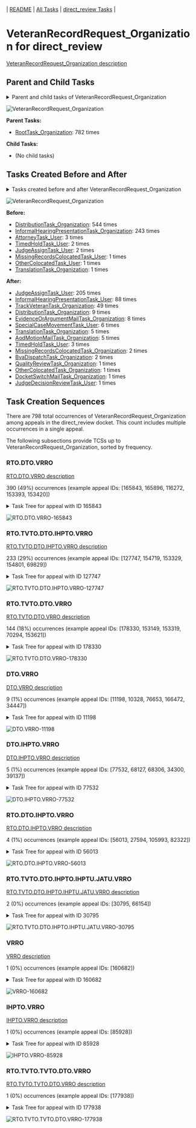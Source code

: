 <!-- DO NOT EDIT THIS FILE.  This file is autogenerated. -->
| [README](../README.md) | [All Tasks](../alltasks.md) | [direct_review Tasks](tasklist.md) |

# VeteranRecordRequest_Organization for direct_review

[VeteranRecordRequest_Organization description](../descr/VeteranRecordRequest_Organization.md)

## Parent and Child Tasks

<details><summary markdown='span'>Parent and child tasks of VeteranRecordRequest_Organization
</summary>

```
digraph G {
rankdir=LR;
node [shape=box]
"RootTask_Organization" -> "VeteranRecordRequest_Organization" [label=782]
}
```
</details>

![VeteranRecordRequest_Organization](dot/VeteranRecordRequest_Organization-parentchild.dot.png)

**Parent Tasks:**

   * [RootTask_Organization](RootTask_Organization.md): 782 times

**Child Tasks:**

   * (No child tasks)

## Tasks Created Before and After

<details><summary markdown='span'>Tasks created before and after VeteranRecordRequest_Organization</summary>

```
digraph G {
rankdir=LR;

"VeteranRecordRequest_Organization" -> "JudgeAssignTask_User" [label=205]
"VeteranRecordRequest_Organization" -> "InformalHearingPresentationTask_User" [label=88]
"VeteranRecordRequest_Organization" -> "TrackVeteranTask_Organization" [label=49]
"VeteranRecordRequest_Organization" -> "DistributionTask_Organization" [label=9]
"VeteranRecordRequest_Organization" -> "EvidenceOrArgumentMailTask_Organization" [label=8]
"VeteranRecordRequest_Organization" -> "SpecialCaseMovementTask_User" [label=6]
"VeteranRecordRequest_Organization" -> "TranslationTask_Organization" [label=5]
"VeteranRecordRequest_Organization" -> "AodMotionMailTask_Organization" [label=5]
"VeteranRecordRequest_Organization" -> "TimedHoldTask_User" [label=3]
"VeteranRecordRequest_Organization" -> "MissingRecordsColocatedTask_Organization" [label=2]
"VeteranRecordRequest_Organization" -> "BvaDispatchTask_Organization" [label=2]
"VeteranRecordRequest_Organization" -> "QualityReviewTask_Organization" [label=1]
"VeteranRecordRequest_Organization" -> "OtherColocatedTask_Organization" [label=1]
"VeteranRecordRequest_Organization" -> "JudgeDecisionReviewTask_User" [label=1]
"VeteranRecordRequest_Organization" -> "DocketSwitchMailTask_Organization" [label=1]
"DistributionTask_Organization" -> "VeteranRecordRequest_Organization" [label=544]
"InformalHearingPresentationTask_Organization" -> "VeteranRecordRequest_Organization" [label=243]
"AttorneyTask_User" -> "VeteranRecordRequest_Organization" [label=3]
"TimedHoldTask_User" -> "VeteranRecordRequest_Organization" [label=2]
"JudgeAssignTask_User" -> "VeteranRecordRequest_Organization" [label=2]
"TranslationTask_Organization" -> "VeteranRecordRequest_Organization" [label=1]
"OtherColocatedTask_User" -> "VeteranRecordRequest_Organization" [label=1]
"MissingRecordsColocatedTask_User" -> "VeteranRecordRequest_Organization" [label=1]
}
```
</details>

![VeteranRecordRequest_Organization](dot/VeteranRecordRequest_Organization.dot.png)

**Before:**

   * [DistributionTask_Organization](DistributionTask_Organization.md): 544 times
   * [InformalHearingPresentationTask_Organization](InformalHearingPresentationTask_Organization.md): 243 times
   * [AttorneyTask_User](AttorneyTask_User.md): 3 times
   * [TimedHoldTask_User](TimedHoldTask_User.md): 2 times
   * [JudgeAssignTask_User](JudgeAssignTask_User.md): 2 times
   * [MissingRecordsColocatedTask_User](MissingRecordsColocatedTask_User.md): 1 times
   * [OtherColocatedTask_User](OtherColocatedTask_User.md): 1 times
   * [TranslationTask_Organization](TranslationTask_Organization.md): 1 times

**After:**

   * [JudgeAssignTask_User](JudgeAssignTask_User.md): 205 times
   * [InformalHearingPresentationTask_User](InformalHearingPresentationTask_User.md): 88 times
   * [TrackVeteranTask_Organization](TrackVeteranTask_Organization.md): 49 times
   * [DistributionTask_Organization](DistributionTask_Organization.md): 9 times
   * [EvidenceOrArgumentMailTask_Organization](EvidenceOrArgumentMailTask_Organization.md): 8 times
   * [SpecialCaseMovementTask_User](SpecialCaseMovementTask_User.md): 6 times
   * [TranslationTask_Organization](TranslationTask_Organization.md): 5 times
   * [AodMotionMailTask_Organization](AodMotionMailTask_Organization.md): 5 times
   * [TimedHoldTask_User](TimedHoldTask_User.md): 3 times
   * [MissingRecordsColocatedTask_Organization](MissingRecordsColocatedTask_Organization.md): 2 times
   * [BvaDispatchTask_Organization](BvaDispatchTask_Organization.md): 2 times
   * [QualityReviewTask_Organization](QualityReviewTask_Organization.md): 1 times
   * [OtherColocatedTask_Organization](OtherColocatedTask_Organization.md): 1 times
   * [DocketSwitchMailTask_Organization](DocketSwitchMailTask_Organization.md): 1 times
   * [JudgeDecisionReviewTask_User](JudgeDecisionReviewTask_User.md): 1 times

## Task Creation Sequences

There are 798 total occurrences of VeteranRecordRequest_Organization among appeals in the direct_review docket.  This count includes multiple occurrences in a single appeal.

The following subsections provide TCSs up to VeteranRecordRequest_Organization, sorted by frequency.

### RTO.DTO.VRRO

[RTO.DTO.VRRO description](../descr/RTO.DTO.VRRO.md)

390 (49%) occurrences (example appeal IDs: [165843, 165896, 116272, 153393, 153420])

<details><summary markdown='span'>Task Tree for appeal with ID 165843</summary>

```
@startuml
skinparam {
  ObjectBorderColor #555
  ObjectBorderThickness 0
  ObjectFontStyle bold
  ObjectFontSize 14
  ObjectAttributeFontColor #333
  ObjectAttributeFontSize 12
}
  object 0.RootTask #8dd3c7 {
Organization
}
  object 1.DistributionTask #ffffb3 {
Organization
}
  object 2.VeteranRecordRequest #ffed6f {
Organization  <back:white>    </back>
}
  object 3.JudgeAssignTask #ccebc5 {
User
}
0.RootTask -- 1.DistributionTask
0.RootTask -- 2.VeteranRecordRequest
0.RootTask -- 3.JudgeAssignTask
@enduml
```
</details>

![RTO.DTO.VRRO-165843](uml/RTO.DTO.VRRO-165843.png)

### RTO.TVTO.DTO.IHPTO.VRRO

[RTO.TVTO.DTO.IHPTO.VRRO description](../descr/RTO.TVTO.DTO.IHPTO.VRRO.md)

233 (29%) occurrences (example appeal IDs: [127747, 154719, 153329, 154801, 69829])

<details><summary markdown='span'>Task Tree for appeal with ID 127747</summary>

```
@startuml
skinparam {
  ObjectBorderColor #555
  ObjectBorderThickness 0
  ObjectFontStyle bold
  ObjectFontSize 14
  ObjectAttributeFontColor #333
  ObjectAttributeFontSize 12
}
  object 0.RootTask #8dd3c7 {
Organization
}
  object 1.TrackVeteranTask #bebada {
Organization
}
  object 2.DistributionTask #ffffb3 {
Organization
}
  object 3.InformalHearingPresentationTask #fdb462 {
Organization
}
  object 4.VeteranRecordRequest #ffed6f {
Organization  <back:white>    </back>
}
0.RootTask -- 1.TrackVeteranTask
0.RootTask -- 2.DistributionTask
2.DistributionTask -- 3.InformalHearingPresentationTask
0.RootTask -- 4.VeteranRecordRequest
@enduml
```
</details>

![RTO.TVTO.DTO.IHPTO.VRRO-127747](uml/RTO.TVTO.DTO.IHPTO.VRRO-127747.png)

### RTO.TVTO.DTO.VRRO

[RTO.TVTO.DTO.VRRO description](../descr/RTO.TVTO.DTO.VRRO.md)

144 (18%) occurrences (example appeal IDs: [178330, 153149, 153319, 70294, 153621])

<details><summary markdown='span'>Task Tree for appeal with ID 178330</summary>

```
@startuml
skinparam {
  ObjectBorderColor #555
  ObjectBorderThickness 0
  ObjectFontStyle bold
  ObjectFontSize 14
  ObjectAttributeFontColor #333
  ObjectAttributeFontSize 12
}
  object 0.RootTask #8dd3c7 {
Organization
}
  object 1.TrackVeteranTask #bebada {
Organization
}
  object 2.DistributionTask #ffffb3 {
Organization
}
  object 3.VeteranRecordRequest #ffed6f {
Organization  <back:white>    </back>
}
0.RootTask -- 1.TrackVeteranTask
0.RootTask -- 2.DistributionTask
0.RootTask -- 3.VeteranRecordRequest
@enduml
```
</details>

![RTO.TVTO.DTO.VRRO-178330](uml/RTO.TVTO.DTO.VRRO-178330.png)

### DTO.VRRO

[DTO.VRRO description](../descr/DTO.VRRO.md)

9 (1%) occurrences (example appeal IDs: [11198, 10328, 76653, 166472, 34447])

<details><summary markdown='span'>Task Tree for appeal with ID 11198</summary>

```
@startuml
skinparam {
  ObjectBorderColor #555
  ObjectBorderThickness 0
  ObjectFontStyle bold
  ObjectFontSize 14
  ObjectAttributeFontColor #333
  ObjectAttributeFontSize 12
}
  object 0.RootTask #8dd3c7 {
Organization
}
  object 1.DistributionTask #ffffb3 {
Organization
}
  object 2.VeteranRecordRequest #ffed6f {
Organization  <back:white>    </back>
}
  object 3.JudgeAssignTask #ccebc5 {
User
}
  object 4.JudgeAssignTask #ccebc5 {
User
}
  object 5.JudgeDecisionReviewTask #d9d9d9 {
User
}
  object 6.AttorneyTask #bc80bd {
User
}
  object 7.JudgeAssignTask #ccebc5 {
User
}
  object 8.JudgeAssignTask #ccebc5 {
User
}
  object 9.JudgeDecisionReviewTask #d9d9d9 {
User
}
  object 10.AttorneyTask #bc80bd {
User
}
0.RootTask -- 1.DistributionTask
0.RootTask -- 2.VeteranRecordRequest
0.RootTask -- 3.JudgeAssignTask
0.RootTask -- 4.JudgeAssignTask
0.RootTask -- 5.JudgeDecisionReviewTask
5.JudgeDecisionReviewTask -- 6.AttorneyTask
0.RootTask -- 7.JudgeAssignTask
0.RootTask -- 8.JudgeAssignTask
0.RootTask -- 9.JudgeDecisionReviewTask
9.JudgeDecisionReviewTask -- 10.AttorneyTask
@enduml
```
</details>

![DTO.VRRO-11198](uml/DTO.VRRO-11198.png)

### DTO.IHPTO.VRRO

[DTO.IHPTO.VRRO description](../descr/DTO.IHPTO.VRRO.md)

5 (1%) occurrences (example appeal IDs: [77532, 68127, 68306, 34300, 39137])

<details><summary markdown='span'>Task Tree for appeal with ID 77532</summary>

```
@startuml
skinparam {
  ObjectBorderColor #555
  ObjectBorderThickness 0
  ObjectFontStyle bold
  ObjectFontSize 14
  ObjectAttributeFontColor #333
  ObjectAttributeFontSize 12
}
  object 0.RootTask #8dd3c7 {
Organization
}
  object 1.TrackVeteranTask #bebada {
Organization
}
  object 2.DistributionTask #ffffb3 {
Organization
}
  object 3.InformalHearingPresentationTask #fdb462 {
Organization
}
  object 4.VeteranRecordRequest #ffed6f {
Organization  <back:white>    </back>
}
  object 5.JudgeAssignTask #ccebc5 {
User
}
  object 6.JudgeDecisionReviewTask #d9d9d9 {
User
}
  object 7.AttorneyTask #bc80bd {
User
}
0.RootTask -- 1.TrackVeteranTask
0.RootTask -- 2.DistributionTask
2.DistributionTask -- 3.InformalHearingPresentationTask
0.RootTask -- 4.VeteranRecordRequest
0.RootTask -- 5.JudgeAssignTask
0.RootTask -- 6.JudgeDecisionReviewTask
6.JudgeDecisionReviewTask -- 7.AttorneyTask
@enduml
```
</details>

![DTO.IHPTO.VRRO-77532](uml/DTO.IHPTO.VRRO-77532.png)

### RTO.DTO.IHPTO.VRRO

[RTO.DTO.IHPTO.VRRO description](../descr/RTO.DTO.IHPTO.VRRO.md)

4 (1%) occurrences (example appeal IDs: [56013, 27594, 105993, 82322])

<details><summary markdown='span'>Task Tree for appeal with ID 56013</summary>

```
@startuml
skinparam {
  ObjectBorderColor #555
  ObjectBorderThickness 0
  ObjectFontStyle bold
  ObjectFontSize 14
  ObjectAttributeFontColor #333
  ObjectAttributeFontSize 12
}
  object 0.RootTask #8dd3c7 {
Organization
}
  object 1.TrackVeteranTask #bebada {
Organization
}
  object 2.DistributionTask #ffffb3 {
Organization
}
  object 3.InformalHearingPresentationTask #fdb462 {
Organization
}
  object 4.VeteranRecordRequest #ffed6f {
Organization  <back:white>    </back>
}
  object 5.JudgeAssignTask #ccebc5 {
User
}
  object 6.JudgeAssignTask #ccebc5 {
User
}
  object 7.JudgeDecisionReviewTask #d9d9d9 {
User
}
  object 8.AttorneyTask #bc80bd {
User
}
  object 9.MissingRecordsColocatedTask #bebada {
Organization
}
  object 10.MissingRecordsColocatedTask #bebada {
User
}
  object 11.TimedHoldTask #fccde5 {
User
}
  object 12.TimedHoldTask #fccde5 {
User
}
  object 13.MissingRecordsColocatedTask #bebada {
User
}
  object 14.TimedHoldTask #fccde5 {
User
}
  object 15.IhpColocatedTask #bc80bd {
Organization
}
  object 16.IhpColocatedTask #bc80bd {
User
}
  object 17.TimedHoldTask #fccde5 {
User
}
  object 18.TimedHoldTask #fccde5 {
User
}
  object 19.TimedHoldTask #fccde5 {
User
}
  object 20.TrackVeteranTask #bebada {
Organization
}
  object 21.InformalHearingPresentationTask #fdb462 {
Organization
}
  object 22.TrackVeteranTask #bebada {
Organization
}
0.RootTask -- 1.TrackVeteranTask
0.RootTask -- 2.DistributionTask
2.DistributionTask -- 3.InformalHearingPresentationTask
0.RootTask -- 4.VeteranRecordRequest
0.RootTask -- 5.JudgeAssignTask
0.RootTask -- 6.JudgeAssignTask
0.RootTask -- 7.JudgeDecisionReviewTask
7.JudgeDecisionReviewTask -- 8.AttorneyTask
8.AttorneyTask -- 9.MissingRecordsColocatedTask
9.MissingRecordsColocatedTask -- 10.MissingRecordsColocatedTask
10.MissingRecordsColocatedTask -- 11.TimedHoldTask
10.MissingRecordsColocatedTask -- 12.TimedHoldTask
9.MissingRecordsColocatedTask -- 13.MissingRecordsColocatedTask
13.MissingRecordsColocatedTask -- 14.TimedHoldTask
8.AttorneyTask -- 15.IhpColocatedTask
15.IhpColocatedTask -- 16.IhpColocatedTask
16.IhpColocatedTask -- 17.TimedHoldTask
16.IhpColocatedTask -- 18.TimedHoldTask
16.IhpColocatedTask -- 19.TimedHoldTask
0.RootTask -- 20.TrackVeteranTask
0.RootTask -- 21.InformalHearingPresentationTask
0.RootTask -- 22.TrackVeteranTask
@enduml
```
</details>

![RTO.DTO.IHPTO.VRRO-56013](uml/RTO.DTO.IHPTO.VRRO-56013.png)

### RTO.TVTO.DTO.IHPTO.IHPTU.JATU.VRRO

[RTO.TVTO.DTO.IHPTO.IHPTU.JATU.VRRO description](../descr/RTO.TVTO.DTO.IHPTO.IHPTU.JATU.VRRO.md)

2 (0%) occurrences (example appeal IDs: [30795, 66154])

<details><summary markdown='span'>Task Tree for appeal with ID 30795</summary>

```
@startuml
skinparam {
  ObjectBorderColor #555
  ObjectBorderThickness 0
  ObjectFontStyle bold
  ObjectFontSize 14
  ObjectAttributeFontColor #333
  ObjectAttributeFontSize 12
}
  object 0.RootTask #8dd3c7 {
Organization
}
  object 1.TrackVeteranTask #bebada {
Organization
}
  object 2.DistributionTask #ffffb3 {
Organization
}
  object 3.InformalHearingPresentationTask #fdb462 {
Organization
}
  object 4.InformalHearingPresentationTask #fdb462 {
User
}
  object 5.JudgeAssignTask #ccebc5 {
User
}
  object 6.JudgeDecisionReviewTask #d9d9d9 {
User
}
  object 7.AttorneyTask #bc80bd {
User
}
  object 8.JudgeAssignTask #ccebc5 {
User
}
  object 9.JudgeAssignTask #ccebc5 {
User
}
  object 10.VeteranRecordRequest #ffed6f {
Organization  <back:white>    </back>
}
  object 11.JudgeAssignTask #ccebc5 {
User
}
  object 12.JudgeDecisionReviewTask #d9d9d9 {
User
}
  object 13.AttorneyTask #bc80bd {
User
}
  object 14.IhpColocatedTask #bc80bd {
Organization
}
  object 15.IhpColocatedTask #bc80bd {
User
}
  object 16.TimedHoldTask #fccde5 {
User
}
  object 17.QualityReviewTask #fdb462 {
Organization
}
  object 18.QualityReviewTask #fdb462 {
User
}
  object 19.BvaDispatchTask #b3de69 {
Organization
}
  object 20.BvaDispatchTask #b3de69 {
User
}
0.RootTask -- 1.TrackVeteranTask
0.RootTask -- 2.DistributionTask
2.DistributionTask -- 3.InformalHearingPresentationTask
3.InformalHearingPresentationTask -- 4.InformalHearingPresentationTask
0.RootTask -- 5.JudgeAssignTask
0.RootTask -- 6.JudgeDecisionReviewTask
6.JudgeDecisionReviewTask -- 7.AttorneyTask
0.RootTask -- 8.JudgeAssignTask
0.RootTask -- 9.JudgeAssignTask
0.RootTask -- 10.VeteranRecordRequest
0.RootTask -- 11.JudgeAssignTask
0.RootTask -- 12.JudgeDecisionReviewTask
12.JudgeDecisionReviewTask -- 13.AttorneyTask
13.AttorneyTask -- 14.IhpColocatedTask
14.IhpColocatedTask -- 15.IhpColocatedTask
15.IhpColocatedTask -- 16.TimedHoldTask
0.RootTask -- 17.QualityReviewTask
17.QualityReviewTask -- 18.QualityReviewTask
0.RootTask -- 19.BvaDispatchTask
19.BvaDispatchTask -- 20.BvaDispatchTask
@enduml
```
</details>

![RTO.TVTO.DTO.IHPTO.IHPTU.JATU.VRRO-30795](uml/RTO.TVTO.DTO.IHPTO.IHPTU.JATU.VRRO-30795.png)

### VRRO

[VRRO description](../descr/VRRO.md)

1 (0%) occurrences (example appeal IDs: [160682])

<details><summary markdown='span'>Task Tree for appeal with ID 160682</summary>

```
@startuml
skinparam {
  ObjectBorderColor #555
  ObjectBorderThickness 0
  ObjectFontStyle bold
  ObjectFontSize 14
  ObjectAttributeFontColor #333
  ObjectAttributeFontSize 12
}
  object 0.RootTask #8dd3c7 {
Organization
}
  object 1.TrackVeteranTask #bebada {
Organization
}
  object 2.DistributionTask #ffffb3 {
Organization
}
  object 3.InformalHearingPresentationTask #fdb462 {
Organization
}
  object 4.VeteranRecordRequest #ffed6f {
Organization  <back:white>    </back>
}
0.RootTask -- 1.TrackVeteranTask
0.RootTask -- 2.DistributionTask
2.DistributionTask -- 3.InformalHearingPresentationTask
0.RootTask -- 4.VeteranRecordRequest
@enduml
```
</details>

![VRRO-160682](uml/VRRO-160682.png)

### IHPTO.VRRO

[IHPTO.VRRO description](../descr/IHPTO.VRRO.md)

1 (0%) occurrences (example appeal IDs: [85928])

<details><summary markdown='span'>Task Tree for appeal with ID 85928</summary>

```
@startuml
skinparam {
  ObjectBorderColor #555
  ObjectBorderThickness 0
  ObjectFontStyle bold
  ObjectFontSize 14
  ObjectAttributeFontColor #333
  ObjectAttributeFontSize 12
}
  object 0.RootTask #8dd3c7 {
Organization
}
  object 1.TrackVeteranTask #bebada {
Organization
}
  object 2.DistributionTask #ffffb3 {
Organization
}
  object 3.InformalHearingPresentationTask #fdb462 {
Organization
}
  object 4.VeteranRecordRequest #ffed6f {
Organization  <back:white>    </back>
}
0.RootTask -- 1.TrackVeteranTask
0.RootTask -- 2.DistributionTask
2.DistributionTask -- 3.InformalHearingPresentationTask
0.RootTask -- 4.VeteranRecordRequest
@enduml
```
</details>

![IHPTO.VRRO-85928](uml/IHPTO.VRRO-85928.png)

### RTO.TVTO.TVTO.DTO.VRRO

[RTO.TVTO.TVTO.DTO.VRRO description](../descr/RTO.TVTO.TVTO.DTO.VRRO.md)

1 (0%) occurrences (example appeal IDs: [177938])

<details><summary markdown='span'>Task Tree for appeal with ID 177938</summary>

```
@startuml
skinparam {
  ObjectBorderColor #555
  ObjectBorderThickness 0
  ObjectFontStyle bold
  ObjectFontSize 14
  ObjectAttributeFontColor #333
  ObjectAttributeFontSize 12
}
  object 0.RootTask #8dd3c7 {
Organization
}
  object 1.TrackVeteranTask #bebada {
Organization
}
  object 2.TrackVeteranTask #bebada {
Organization
}
  object 3.DistributionTask #ffffb3 {
Organization
}
  object 4.VeteranRecordRequest #ffed6f {
Organization  <back:white>    </back>
}
0.RootTask -- 1.TrackVeteranTask
0.RootTask -- 2.TrackVeteranTask
0.RootTask -- 3.DistributionTask
0.RootTask -- 4.VeteranRecordRequest
@enduml
```
</details>

![RTO.TVTO.TVTO.DTO.VRRO-177938](uml/RTO.TVTO.TVTO.DTO.VRRO-177938.png)

